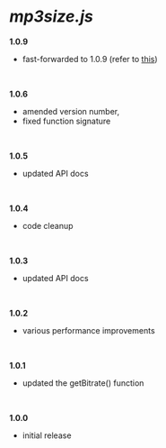 # _mp3size.js_

**1.0.9**

- fast-forwarded to 1.0.9 (refer to <a href="https://github.com/igorskyflyer/npm-mp3size">this</a>)

<br>

**1.0.6**

- amended version number,
- fixed function signature

<br>

**1.0.5**

- updated API docs

<br>

**1.0.4**

- code cleanup

<br>

**1.0.3**

- updated API docs

<br>

**1.0.2**

- various performance improvements

<br>

**1.0.1**

- updated the getBitrate() function

<br>

**1.0.0**

- initial release
